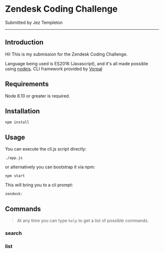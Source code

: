 # Zendesk Coding Challenge

Submitted by Jez Templeton

---

## Introduction

Hi! This is my submission for the Zendesk Coding Challenge.

Language being used is ES2016 (Javascript), and it's all made possible using [nodejs](https://nodejs.org). CLI framework provided by [Vorpal](https://vorpal.js.org/)

## Requirements

Node 8.10 or greater is required.

## Installation
`npm install`

## Usage

You can execute the cli.js script directly:

`./app.js`

or alternatively you can bootstrap it via npm:

`npm start`

This will bring you to a cli prompt:

`zendesk:`

## Commands

>At any time you can type `help` to get a list of possible commands.

### search

### list
